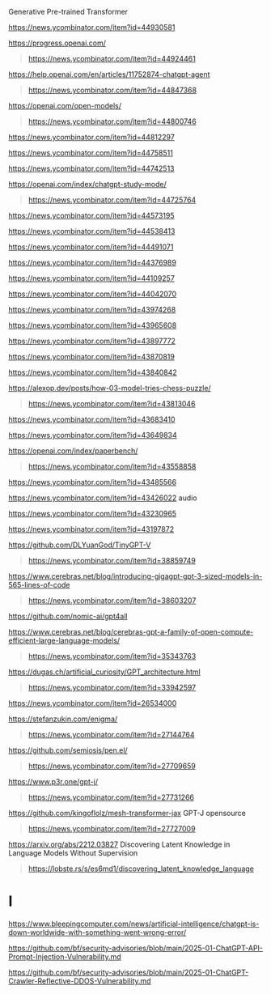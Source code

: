 Generative Pre-trained Transformer

https://news.ycombinator.com/item?id=44930581

https://progress.openai.com/
> https://news.ycombinator.com/item?id=44924461

https://help.openai.com/en/articles/11752874-chatgpt-agent
> https://news.ycombinator.com/item?id=44847368

https://openai.com/open-models/
> https://news.ycombinator.com/item?id=44800746

https://news.ycombinator.com/item?id=44812297

https://news.ycombinator.com/item?id=44758511

https://news.ycombinator.com/item?id=44742513

https://openai.com/index/chatgpt-study-mode/
> https://news.ycombinator.com/item?id=44725764

https://news.ycombinator.com/item?id=44573195

https://news.ycombinator.com/item?id=44538413

https://news.ycombinator.com/item?id=44491071

https://news.ycombinator.com/item?id=44376989

https://news.ycombinator.com/item?id=44109257

https://news.ycombinator.com/item?id=44042070

https://news.ycombinator.com/item?id=43974268

https://news.ycombinator.com/item?id=43965608

https://news.ycombinator.com/item?id=43897772

https://news.ycombinator.com/item?id=43870819

https://news.ycombinator.com/item?id=43840842

https://alexop.dev/posts/how-03-model-tries-chess-puzzle/
> https://news.ycombinator.com/item?id=43813046

https://news.ycombinator.com/item?id=43683410

https://news.ycombinator.com/item?id=43649834

https://openai.com/index/paperbench/
> https://news.ycombinator.com/item?id=43558858

https://news.ycombinator.com/item?id=43485566

https://news.ycombinator.com/item?id=43426022 audio

https://news.ycombinator.com/item?id=43230965

https://news.ycombinator.com/item?id=43197872

https://github.com/DLYuanGod/TinyGPT-V
> https://news.ycombinator.com/item?id=38859749

https://www.cerebras.net/blog/introducing-gigagpt-gpt-3-sized-models-in-565-lines-of-code
> https://news.ycombinator.com/item?id=38603207

https://github.com/nomic-ai/gpt4all

https://www.cerebras.net/blog/cerebras-gpt-a-family-of-open-compute-efficient-large-language-models/
> https://news.ycombinator.com/item?id=35343763

https://dugas.ch/artificial_curiosity/GPT_architecture.html
> https://news.ycombinator.com/item?id=33942597

https://news.ycombinator.com/item?id=26534000

https://stefanzukin.com/enigma/
> https://news.ycombinator.com/item?id=27144764

https://github.com/semiosis/pen.el/
> https://news.ycombinator.com/item?id=27709659

https://www.p3r.one/gpt-j/
> https://news.ycombinator.com/item?id=27731266

https://github.com/kingoflolz/mesh-transformer-jax GPT-J opensource
> https://news.ycombinator.com/item?id=27727009

https://arxiv.org/abs/2212.03827 Discovering Latent Knowledge in Language Models Without Supervision
> https://lobste.rs/s/es6md1/discovering_latent_knowledge_language

# I
https://www.bleepingcomputer.com/news/artificial-intelligence/chatgpt-is-down-worldwide-with-something-went-wrong-error/

https://github.com/bf/security-advisories/blob/main/2025-01-ChatGPT-API-Prompt-Injection-Vulnerability.md

https://github.com/bf/security-advisories/blob/main/2025-01-ChatGPT-Crawler-Reflective-DDOS-Vulnerability.md